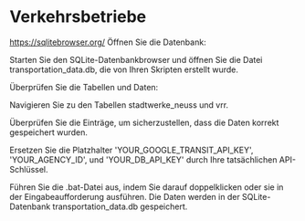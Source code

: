 # Verkehrsbetriebe
https://sqlitebrowser.org/
Öffnen Sie die Datenbank:

Starten Sie den SQLite-Datenbankbrowser und öffnen Sie die Datei transportation_data.db, die von Ihren Skripten erstellt wurde.

Überprüfen Sie die Tabellen und Daten:

Navigieren Sie zu den Tabellen stadtwerke_neuss und vrr.

Überprüfen Sie die Einträge, um sicherzustellen, dass die Daten korrekt gespeichert wurden.


Ersetzen Sie die Platzhalter 'YOUR_GOOGLE_TRANSIT_API_KEY', 'YOUR_AGENCY_ID', und 'YOUR_DB_API_KEY' durch Ihre tatsächlichen API-Schlüssel.

Führen Sie die .bat-Datei aus, indem Sie darauf doppelklicken oder sie in der Eingabeaufforderung ausführen. Die Daten werden in der SQLite-Datenbank transportation_data.db gespeichert.
